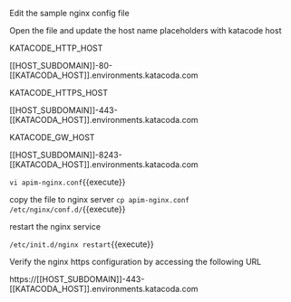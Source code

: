 
Edit the sample nginx config file

Open the file and update the host name placeholders with katacode host

KATACODE_HTTP_HOST

[[HOST_SUBDOMAIN]]-80-[[KATACODA_HOST]].environments.katacoda.com

KATACODE_HTTPS_HOST

[[HOST_SUBDOMAIN]]-443-[[KATACODA_HOST]].environments.katacoda.com

KATACODE_GW_HOST

[[HOST_SUBDOMAIN]]-8243-[[KATACODA_HOST]].environments.katacoda.com


`vi apim-nginx.conf`{{execute}}

copy the file to nginx server
`cp apim-nginx.conf /etc/nginx/conf.d/`{{execute}}

restart the nginx service

`/etc/init.d/nginx restart`{{execute}}


Verify the nginx https configuration by accessing the following URL

https://[[HOST_SUBDOMAIN]]-443-[[KATACODA_HOST]].environments.katacoda.com
